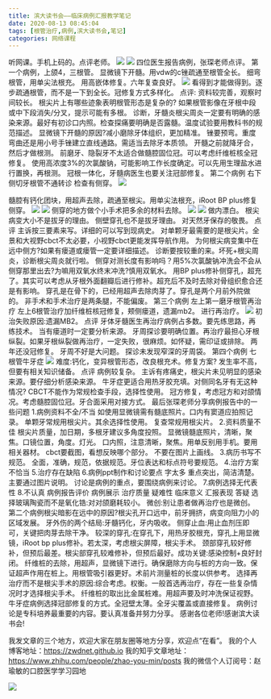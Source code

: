 ```yaml
---
title: 滨大读书会——临床病例汇报教学笔记
date: 2020-08-13 08:45:04
tags: [根管治疗,病例,滨大读书会,笔记]
categories: 网络课程
---
```

听网课。手机上码的。点评老师。
![](https://zymblog-1258069789.cos.ap-chengdu.myqcloud.com/blog0222-csses/01.jpg)
![](https://zymblog-1258069789.cos.ap-chengdu.myqcloud.com/blog0222-csses/02.jpg)
四位医生报告病例，张琛老师点评。
第一个病例，上颌4，三根管。
显微镜下开髓。用vdw的c锉疏通至根管全长。
细弯根管，用单尖法根充。
用高嵌体修复。六年复查良好。
![](https://zymblog-1258069789.cos.ap-chengdu.myqcloud.com/blog0222-csses/03.jpg)
看得到才能做得到。逐步疏通根管，而不是一下到全长。冠修复方式多样化。
点评:
资料较完善，观察时间较长。
根尖片上有哪些迹象表明根管形态是复杂的?
如果根管影像在牙根中段或中下段消失/分叉，提示可能有多根。
诊断，牙髓炎根尖周炎一定要有明确的感染来源。最好有初诊口内照。检查探痛要明确是否露髓。温度试验要用教科书的规范描述。
显微镜下开髓的原因?减小磨除牙体组织，更加精准。
锉要预弯。重度弯曲还是用小号手锉建立直线通路。需适当去除牙本质领。
开髓之前就降牙合，然后才做根测。
前磨牙、隐裂牙不太适合做髓腔固位冠。可以考虑纤维桩核全冠修复。
使用高浓度3%的次氯酸钠，可能影响工作长度确定。可以先用生理盐水进行置换，再根测。
冠根一体化，牙髓病医生也要关注冠部修复。
第二个病例 右下侧切牙根管不通转诊
检查有侧穿。
![](https://zymblog-1258069789.cos.ap-chengdu.myqcloud.com/blog0222-csses/04.jpg)

髓腔有钙化团块，用超声去除，疏通至根尖。用单尖法根充，iRoot BP plus修复侧穿。
![](https://zymblog-1258069789.cos.ap-chengdu.myqcloud.com/blog0222-csses/05.jpg)
![](https://zymblog-1258069789.cos.ap-chengdu.myqcloud.com/blog0222-csses/06.jpg)
侧穿的地方做个小手术把多余的材料去除。
![](https://zymblog-1258069789.cos.ap-chengdu.myqcloud.com/blog0222-csses/07.jpg)
![](https://zymblog-1258069789.cos.ap-chengdu.myqcloud.com/blog0222-csses/08.jpg)
做内漂白。
根尖病变大小不是拔牙的理由。
侧壁穿孔也不是拔牙理由。
对天然牙保存的敬畏。
点评
主诉按三要素来写。详细的可以写到现病史。
对单颗牙最需要的是根尖片。全景和大视野cbct不太必要，小视野cbct更能发挥导航作用。
为何根尖病变集中在远中侧方?如果有瘘道或瘘管一定要详细描述。
诊断要按较重的来。坏死+根尖周炎，诊断根尖周炎就行啦。
侧穿对测长度有影响吗？用5%次氯酸钠冲洗会不会从侧穿那里出去?为嘛用双氧水终末冲洗?慎用双氧水。
用BP plus修补侧穿孔，超充了。其实可以考虑从牙根外面翻瓣后进行修补。超充后不及时去除对骨组织愈合还是有影响。
穿孔是在骨下的，已经用超声去除肉芽了。穿孔是两个月前外院做的。
非手术和手术治疗是两条腿，不能偏废。
第三个病例 左上第一磨牙根管再治疗
左上6根管治疗加纤维桩核冠修复，颊侧瘘道，遗漏mb2。
进行再治疗。
![](https://zymblog-1258069789.cos.ap-chengdu.myqcloud.com/blog0222-csses/09.jpg)
初治失败原因:遗漏MB2。
点评
牙体牙髓医生再治疗病例占多数。要先练思路，再练技术。
当有瘘道时一定要分析来源。
牙周探诊要明确位置。再治疗最担心牙根纵裂。如果牙根纵裂做再治疗，一定失败，很麻烦。如怀疑，需印证或排除。
两年还没冠修复。
牙周不好是大问题。
探诊未发现窄深的牙周袋。
第四个病例 七根管牛牙症
![](https://zymblog-1258069789.cos.ap-chengdu.myqcloud.com/blog0222-csses/10.jpg)
难度:钙化，变异根管形态，改良根充术。修复方案?
发生率不高，但要有相关知识储备。
点评
病例较复杂。
主诉有疼痛史，根尖片未见明显的感染来源。要仔细分析感染来源。
牛牙症更适合用热牙胶充填。对侧同名牙有无这种情况?
CBCT不能作为常规检查手段，选择性使用。
冠方修复，考虑冠方和对颌情况。考虑髓腔固位冠。牙合面采用对接方式。
最后张琛老师分享病例报告中的一些问题
1.病例资料不全/不当
如使用显微镜需有髓底照片。口内有窦道应拍照记录。
单颗牙常规用根尖片。其余选择性使用。
复查常规用根尖片。
2.资料质量不佳
根尖片质量，加日期，多根牙建议多角度投照。
显微镜髓底照片，清晰，聚焦。口镜位置，角度。灯光。
口内照，注意清晰，聚焦。用单反别用手机。要用相关器材。
cbct要截图，看想反映哪个部分。
不要在图片上画线。
3.病历书写不规范。
全面，准确，规范，依据规范。牙位表达和标点符号要规范。
4.治疗方案不恰当
5.治疗存在缺陷
6.病例ppt制作和讨论要点
字太多
重点突出，简洁清楚。
主要通过图片说明。
讨论是病例的重点，要围绕病例来讨论。
7.病例选择无代表性
8.不认真
病例报告评价
病例展示
治疗质量
疑难性
临床意义
汇报表现
答疑
选择玻璃陶瓷而不是氧化锆:对对颌磨耗较小。
微创:别让患者做再治疗也是微创。
第二个病例根尖暗影在远中的原因?根尖孔开口远中，前牙拥挤，病变向阻力小的区域发展。
牙外伤的两个结局:牙髓钙化，牙内吸收。
侧穿止血:用止血剂压即可，关键把肉芽去除干净。
较深的穿孔:在穿孔下，用热牙胶根充，穿孔上用显微镜，iRoot bp plus修补。若太深，考虑根尖屏障，根尖手术。
颈部穿孔较好修补，但预后最差。根尖部穿孔较难修补，但预后最好。成功关键:感染控制+良好封闭。
纤维桩的去除，用超声，显微镜下进行。确保磨除方向与桩的方向一致。保证超声作用在桩上。用根管吸引器更好。术前片测量桩的长度以供参考。
选择再治疗而不是根尖手术的原因:综合考虑。权衡。一般首选再治疗，存在一些复杂情况时才选择根尖手术。
纤维桩的取出比金属桩难。用超声要及时冲洗保证视野。
牛牙症病例选择冠部修复的方式。全冠壁太薄。全牙尖覆盖或直接修复。
病例讨论是专科培养最重要的内容。要认真准备并努力分享。
感谢各位老师!感谢滨大读书会!



我发文章的三个地方，欢迎大家在朋友圈等地方分享，欢迎点“在看”。
我的个人博客地址：https://zwdnet.github.io
我的知乎文章地址： https://www.zhihu.com/people/zhao-you-min/posts
我的微信个人订阅号：赵瑜敏的口腔医学学习园地


![](https://zymblog-1258069789.cos.ap-chengdu.myqcloud.com/other/wx.jpg)